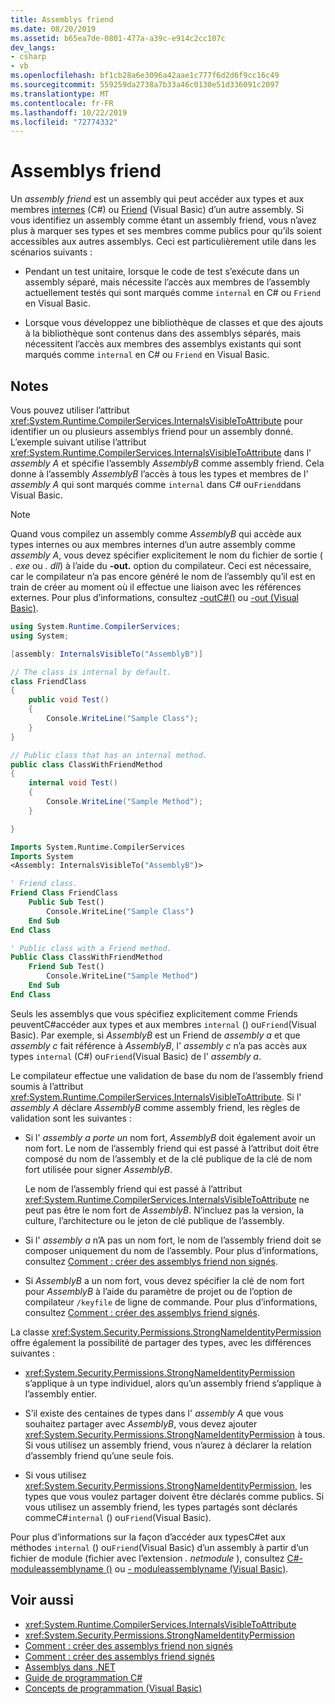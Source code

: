 ```yaml
---
title: Assemblys friend
ms.date: 08/20/2019
ms.assetid: b65ea7de-0801-477a-a39c-e914c2cc107c
dev_langs:
- csharp
- vb
ms.openlocfilehash: bf1cb28a6e3096a42aae1c777f6d2d6f9cc16c49
ms.sourcegitcommit: 559259da2738a7b33a46c0130e51d336091c2097
ms.translationtype: MT
ms.contentlocale: fr-FR
ms.lasthandoff: 10/22/2019
ms.locfileid: "72774332"
---
```

# <a name="friend-assemblies"></a>Assemblys friend

Un *assembly friend* est un assembly qui peut accéder aux types et aux membres [internes](../../csharp/language-reference/keywords/internal.md) (C#) ou [Friend](../../visual-basic/language-reference/modifiers/friend.md) (Visual Basic) d’un autre assembly. Si vous identifiez un assembly comme étant un assembly friend, vous n’avez plus à marquer ses types et ses membres comme publics pour qu’ils soient accessibles aux autres assemblys. Ceci est particulièrement utile dans les scénarios suivants :

- Pendant un test unitaire, lorsque le code de test s’exécute dans un assembly séparé, mais nécessite l’accès aux membres de l’assembly actuellement testés qui sont marqués comme `internal` en C# ou `Friend` en Visual Basic.

- Lorsque vous développez une bibliothèque de classes et que des ajouts à la bibliothèque sont contenus dans des assemblys séparés, mais nécessitent l’accès aux membres des assemblys existants qui sont marqués comme `internal` en C# ou `Friend` en Visual Basic.

## <a name="remarks"></a>Notes

Vous pouvez utiliser l’attribut <xref:System.Runtime.CompilerServices.InternalsVisibleToAttribute> pour identifier un ou plusieurs assemblys friend pour un assembly donné. L’exemple suivant utilise l’attribut <xref:System.Runtime.CompilerServices.InternalsVisibleToAttribute> dans l' *assembly A* et spécifie l’assembly *AssemblyB* comme assembly friend. Cela donne à l’assembly *AssemblyB* l’accès à tous les types et membres de l' *assembly A* qui sont marqués comme `internal` dans C# ou`Friend`dans Visual Basic.

> [!NOTE]
> Quand vous compilez un assembly comme *AssemblyB* qui accède aux types internes ou aux membres internes d’un autre assembly comme *assembly A*, vous devez spécifier explicitement le nom du fichier de sortie ( *. exe* ou *. dll*) à l’aide du **-out.** option du compilateur. Ceci est nécessaire, car le compilateur n’a pas encore généré le nom de l’assembly qu’il est en train de créer au moment où il effectue une liaison avec les références externes. Pour plus d’informations, consultez [-outC#()](../../csharp/language-reference/compiler-options/out-compiler-option.md) ou [-out (Visual Basic)](../../visual-basic/reference/command-line-compiler/out.md).

```csharp
using System.Runtime.CompilerServices;
using System;

[assembly: InternalsVisibleTo("AssemblyB")]

// The class is internal by default.
class FriendClass
{
    public void Test()
    {
        Console.WriteLine("Sample Class");
    }
}

// Public class that has an internal method.
public class ClassWithFriendMethod
{
    internal void Test()
    {
        Console.WriteLine("Sample Method");
    }

}
```

```vb
Imports System.Runtime.CompilerServices
Imports System
<Assembly: InternalsVisibleTo("AssemblyB")>

' Friend class.
Friend Class FriendClass
    Public Sub Test()
        Console.WriteLine("Sample Class")
    End Sub
End Class

' Public class with a Friend method.
Public Class ClassWithFriendMethod
    Friend Sub Test()
        Console.WriteLine("Sample Method")
    End Sub
End Class
```

Seuls les assemblys que vous spécifiez explicitement comme Friends peuventC#accéder aux types et aux membres `internal` () ou`Friend`(Visual Basic). Par exemple, si *AssemblyB* est un Friend de *assembly a* et que *assembly c* fait référence à *AssemblyB*, l' *assembly c* n’a pas accès aux types `internal` (C#) ou`Friend`(Visual Basic) de l' *assembly a*.

Le compilateur effectue une validation de base du nom de l’assembly friend soumis à l’attribut <xref:System.Runtime.CompilerServices.InternalsVisibleToAttribute>. Si l' *assembly A* déclare *AssemblyB* comme assembly friend, les règles de validation sont les suivantes :

- Si l' *assembly a porte un* nom fort, *AssemblyB* doit également avoir un nom fort. Le nom de l’assembly friend qui est passé à l’attribut doit être composé du nom de l’assembly et de la clé publique de la clé de nom fort utilisée pour signer *AssemblyB*.

     Le nom de l’assembly friend qui est passé à l’attribut <xref:System.Runtime.CompilerServices.InternalsVisibleToAttribute> ne peut pas être le nom fort de *AssemblyB*. N’incluez pas la version, la culture, l’architecture ou le jeton de clé publique de l’assembly.

- Si l' *assembly a* n’A pas un nom fort, le nom de l’assembly friend doit se composer uniquement du nom de l’assembly. Pour plus d’informations, consultez [Comment : créer des assemblys friend non signés](create-unsigned-friend.md).

- Si *AssemblyB* a un nom fort, vous devez spécifier la clé de nom fort pour *AssemblyB* à l’aide du paramètre de projet ou de l’option de compilateur `/keyfile` de ligne de commande. Pour plus d’informations, consultez [Comment : créer des assemblys friend signés](create-signed-friend.md).

 La classe <xref:System.Security.Permissions.StrongNameIdentityPermission> offre également la possibilité de partager des types, avec les différences suivantes :

- <xref:System.Security.Permissions.StrongNameIdentityPermission> s’applique à un type individuel, alors qu’un assembly friend s’applique à l’assembly entier.

- S’il existe des centaines de types dans l' *assembly A* que vous souhaitez partager avec *AssemblyB*, vous devez ajouter <xref:System.Security.Permissions.StrongNameIdentityPermission> à tous. Si vous utilisez un assembly friend, vous n’aurez à déclarer la relation d’assembly friend qu’une seule fois.

- Si vous utilisez <xref:System.Security.Permissions.StrongNameIdentityPermission>, les types que vous voulez partager doivent être déclarés comme publics. Si vous utilisez un assembly friend, les types partagés sont déclarés commeC#`internal` () ou`Friend`(Visual Basic).

Pour plus d’informations sur la façon d’accéder aux typesC#et aux méthodes `internal` () ou`Friend`(Visual Basic) d’un assembly à partir d’un fichier de module (fichier avec l’extension *. netmodule* ), consultez [C#-moduleassemblyname ()](../../csharp/language-reference/compiler-options/moduleassemblyname-compiler-option.md) ou [- moduleassemblyname (Visual Basic)](../../visual-basic/reference/command-line-compiler/moduleassemblyname.md).

## <a name="see-also"></a>Voir aussi

- <xref:System.Runtime.CompilerServices.InternalsVisibleToAttribute>
- <xref:System.Security.Permissions.StrongNameIdentityPermission>
- [Comment : créer des assemblys friend non signés](create-unsigned-friend.md)
- [Comment : créer des assemblys friend signés](create-signed-friend.md)
- [Assemblys dans .NET](index.md)
- [Guide de programmation C#](../../csharp/programming-guide/index.md)
- [Concepts de programmation (Visual Basic)](../../visual-basic/programming-guide/concepts/index.md)
